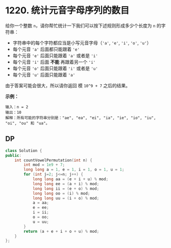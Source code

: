 # 1220. 统计元音字母序列的数目

给你一个整数 `n`，请你帮忙统计一下我们可以按下述规则形成多少个长度为 `n` 的字符串：

- 字符串中的每个字符都应当是小写元音字母（`'a'`, `'e'`, `'i'`, `'o'`, `'u'`）
- 每个元音 `'a'` 后面都只能跟着 `'e'`
- 每个元音 `'e'` 后面只能跟着 `'a'` 或者是 `'i'`
- 每个元音 `'i'` 后面 **不能** 再跟着另一个 `'i'`
- 每个元音 `'o'` 后面只能跟着 `'i'` 或者是 `'u'`
- 每个元音 `'u'` 后面只能跟着 `'a'`

由于答案可能会很大，所以请你返回 模 `10^9 + 7` 之后的结果。

**示例：**
```
输入：n = 2
输出：10
解释：所有可能的字符串分别是："ae", "ea", "ei", "ia", "ie", "io", "iu", "oi", "ou" 和 "ua"。
```

## DP
```c++
class Solution {
public:
	int countVowelPermutation(int n) {
		int mod = 1e9 + 7;
		long long a = 1, e = 1, i = 1, o = 1, u = 1;
		for (int j=2; j<=n; j++) {
			long long aa = (e + i + u) % mod;
			long long ee = (a + i) % mod;
			long long ii = (e + o) % mod;
			long long oo = (i) % mod;
			long long uu = (i + o) % mod;
			a = aa;
			e = ee;
			i = ii;
			o = oo;
			u = uu;
		}
		return (a + e + i + o + u) % mod;
	}
};
```